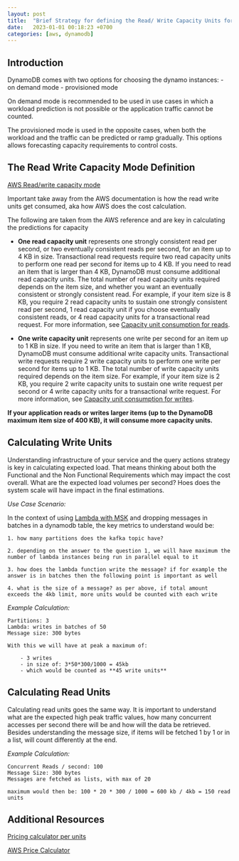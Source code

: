 ```yaml
---
layout: post
title:  "Brief Strategy for defining the Read/ Write Capacity Units for Provisioned DynamoDB"
date:   2023-01-01 00:18:23 +0700
categories: [aws, dynamodb]
---
```


## Introduction

DynamoDB comes with two options for choosing the dynamo instances:
    - on demand mode 
    - provisioned mode

On demand mode is recommended to be used in use cases in which a workload prediction is not possible or the application traffic cannot be counted.

The provisioned mode is used in the opposite cases, when both the workload and the traffic can be predicted or ramp gradually. This options allows forecasting capacity requirements to control costs.

## The Read Write Capacity Mode Definition

[AWS Read/write capacity mode](https://docs.aws.amazon.com/amazondynamodb/latest/developerguide/HowItWorks.ReadWriteCapacityMode.html)

Important take away from the AWS documentation is how the read write units get consumed, aka how AWS does the cost calculation.

The following are taken from the AWS reference and are key in calculating the predictions for capacity

- **One read capacity unit** represents one strongly consistent read per second, or two eventually consistent reads per second, for an item up to 4 KB in size. Transactional read requests require two read capacity units to perform one read per second for items up to 4 KB. If you need to read an item that is larger than 4 KB, DynamoDB must consume additional read capacity units. The total number of read capacity units required depends on the item size, and whether you want an eventually consistent or strongly consistent read. For example, if your item size is 8 KB, you require 2 read capacity units to sustain one strongly consistent read per second, 1 read capacity unit if you choose eventually consistent reads, or 4 read capacity units for a transactional read request. For more information, see [Capacity unit consumption for reads](https://docs.aws.amazon.com/amazondynamodb/latest/developerguide/ProvisionedThroughput.html#ItemSizeCalculations.Reads).

- **One write capacity unit** represents one write per second for an item up to 1 KB in size. If you need to write an item that is larger than 1 KB, DynamoDB must consume additional write capacity units. Transactional write requests require 2 write capacity units to perform one write per second for items up to 1 KB. The total number of write capacity units required depends on the item size. For example, if your item size is 2 KB, you require 2 write capacity units to sustain one write request per second or 4 write capacity units for a transactional write request. For more information, see [Capacity unit consumption for writes](https://docs.aws.amazon.com/amazondynamodb/latest/developerguide/ProvisionedThroughput.html#ItemSizeCalculations.Writes).

**If your application reads or writes larger items (up to the DynamoDB maximum item size of 400 KB), it will consume more capacity units.**

## Calculating Write Units

Understanding infrastructure of your service and the query actions strategy is key in calculating expected load.
That means thinking about both the Functional and the Non Functional Requirements which may impact the cost overall. What are the expected load volumes per second? Hoes does the system scale will have impact in the final estimations.


*Use Case Scenario:*

In the context of using [Lambda with MSK](https://docs.aws.amazon.com/lambda/latest/dg/with-msk.html) and dropping messages in batches in a dynamodb table, the key metrics to understand would be:

    1. how many partitions does the kafka topic have?

    2. depending on the answer to the question 1, we will have maximum the number of lambda instances being run in parallel equal to it

    3. how does the lambda function write the message? if for example the answer is in batches then the following point is important as well

    4. what is the size of a message? as per above, if total amount exceeds the 4kb limit, more units would be counted with each write


*Example Calculation:*

    Partitions: 3
    Lambda: writes in batches of 50
    Message size: 300 bytes

    With this we will have at peak a maximum of: 

        - 3 writes
        - in size of: 3*50*300/1000 = 45kb 
        - which would be counted as **45 write units**

## Calculating Read Units

Calculating read units goes the same way.  It is important to understand what are the expected high peak traffic values, how many concurrent accesses per second there will be and how will the data be retrieved. Besides understanding the message size, if items will be fetched 1 by 1 or in a list, will count differently at the end.

*Example Calculation:*

    Concurrent Reads / second: 100
    Message Size: 300 bytes
    Messages are fetched as lists, with max of 20

    maximum would then be: 100 * 20 * 300 / 1000 = 600 kb / 4kb = 150 read units

## Additional Resources

[Pricing calculator per units ](https://dynobase.dev/dynamodb-pricing-calculator/)

[AWS Price Calculator](https://calculator.aws/#/addService)